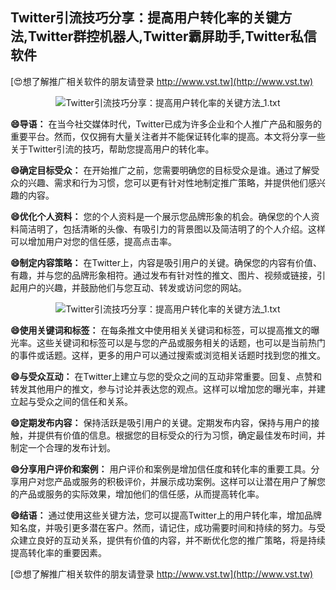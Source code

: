 ## **Twitter引流技巧分享：提高用户转化率的关键方法,Twitter群控机器人,Twitter霸屏助手,Twitter私信软件**

[😍想了解推广相关软件的朋友请登录 http://www.vst.tw](http://www.vst.tw)

 <center><img src="https://vst.tw/MP4/tuiguang/png/2.png" alt="Twitter引流技巧分享：提高用户转化率的关键方法_1.txt"></center>

**😄导语：**
在当今社交媒体时代，Twitter已成为许多企业和个人推广产品和服务的重要平台。然而，仅仅拥有大量关注者并不能保证转化率的提高。本文将分享一些关于Twitter引流的技巧，帮助您提高用户的转化率。

**😄确定目标受众：**
在开始推广之前，您需要明确您的目标受众是谁。通过了解受众的兴趣、需求和行为习惯，您可以更有针对性地制定推广策略，并提供他们感兴趣的内容。

**😄优化个人资料：**
您的个人资料是一个展示您品牌形象的机会。确保您的个人资料简洁明了，包括清晰的头像、有吸引力的背景图以及简洁明了的个人介绍。这样可以增加用户对您的信任感，提高点击率。

**😄制定内容策略：**
在Twitter上，内容是吸引用户的关键。确保您的内容有价值、有趣，并与您的品牌形象相符。通过发布有针对性的推文、图片、视频或链接，引起用户的兴趣，并鼓励他们与您互动、转发或访问您的网站。

 <center><img src="https://vst.tw/MP4/tuiguang/png/5.png" alt="Twitter引流技巧分享：提高用户转化率的关键方法_1.txt"></center>

**😄使用关键词和标签：**
在每条推文中使用相关关键词和标签，可以提高推文的曝光率。这些关键词和标签可以是与您的产品或服务相关的话题，也可以是当前热门的事件或话题。这样，更多的用户可以通过搜索或浏览相关话题时找到您的推文。

**😄与受众互动：**
在Twitter上建立与您的受众之间的互动非常重要。回复、点赞和转发其他用户的推文，参与讨论并表达您的观点。这样可以增加您的曝光率，并建立起与受众之间的信任和关系。

**😄定期发布内容：**
保持活跃是吸引用户的关键。定期发布内容，保持与用户的接触，并提供有价值的信息。根据您的目标受众的行为习惯，确定最佳发布时间，并制定一个合理的发布计划。

**😄分享用户评价和案例：**
用户评价和案例是增加信任度和转化率的重要工具。分享用户对您产品或服务的积极评价，并展示成功案例。这样可以让潜在用户了解您的产品或服务的实际效果，增加他们的信任感，从而提高转化率。

**😄结语：**
通过使用这些关键方法，您可以提高Twitter上的用户转化率，增加品牌知名度，并吸引更多潜在客户。然而，请记住，成功需要时间和持续的努力。与受众建立良好的互动关系，提供有价值的内容，并不断优化您的推广策略，将是持续提高转化率的重要因素。

[😍想了解推广相关软件的朋友请登录 http://www.vst.tw](http://www.vst.tw)



